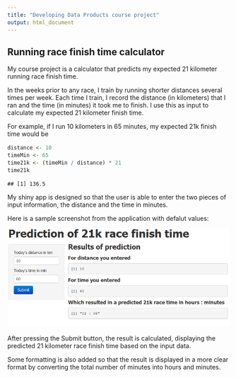 ```yaml
---
title: "Developing Data Products course project"
output: html_document
---
```


## Running race finish time calculator

My course project is a calculator that predicts my expected 21 kilometer running race finish time.

In the weeks prior to any race, I train by running shorter distances several times per week. Each time I train, I record the distance (in kilometers) that I ran and the time (in minutes) it took me to finish. I use this as input to calculate my expected 21 kilometer finish time.

For example, if I run 10 kilometers in 65 minutes, my expected 21k finish time would be 


```r
distance <- 10
timeMin <- 65
time21k <- (timeMin / distance) * 21
time21k
```

```
## [1] 136.5
```

My shiny app is designed so that the user is able to enter the two pieces of input information, the distance and the time in minutes.

Here is a sample screenshot from the application with defalut values:

![Sample screen](Screenshot.png "Sample screen")

After pressing the Submit button, the result is calculated, displaying the predicted 21 kilometer race finish time based on the input data.

Some formatting is also added so that the result is displayed in a more clear format by converting the total number of minutes into hours and minutes.
